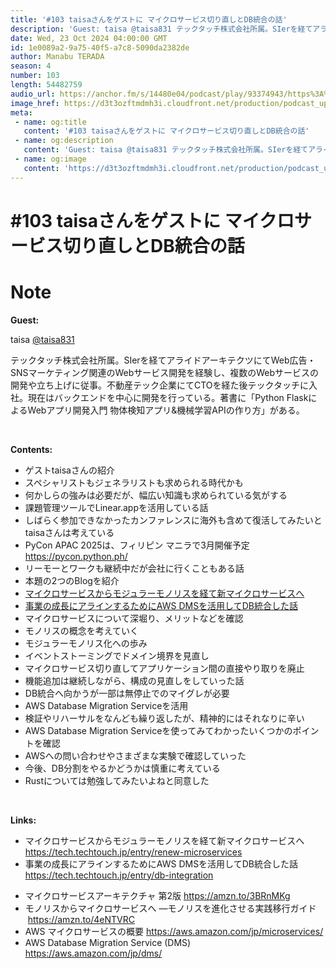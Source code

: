 ```yaml
---
title: '#103 taisaさんをゲストに マイクロサービス切り直しとDB統合の話'
description: 'Guest: taisa @taisa831 テックタッチ株式会社所属。SIerを経てアライドアーキテクツにてWeb広告・SNSマーケティング関連のWebサービス開発を経験し、複数のWebサービスの開'
date: Wed, 23 Oct 2024 04:00:00 GMT
id: 1e0089a2-9a75-40f5-a7c8-5090da2382de
author: Manabu TERADA
season: 4
number: 103
length: 54482759
audio_url: https://anchor.fm/s/14480e04/podcast/play/93374943/https%3A%2F%2Fd3ctxlq1ktw2nl.cloudfront.net%2Fstaging%2F2024-9-22%2Fd3d4614c-58cc-a7d5-ca09-3b9713dd5b6e.mp3
image_href: https://d3t3ozftmdmh3i.cloudfront.net/production/podcast_uploaded/3302665/3302665-1582446732992-f3e5401da36c1.jpg
meta:
 - name: og:title
   content: '#103 taisaさんをゲストに マイクロサービス切り直しとDB統合の話'
 - name: og:description
   content: 'Guest: taisa @taisa831 テックタッチ株式会社所属。SIerを経てアライドアーキテクツにてWeb広告・SNSマーケティング関連のWebサービス開発を経験し、複数のWebサービスの開'
 - name: og:image
   content: 'https://d3t3ozftmdmh3i.cloudfront.net/production/podcast_uploaded/3302665/3302665-1582446732992-f3e5401da36c1.jpg'
---
```

# #103 taisaさんをゲストに マイクロサービス切り直しとDB統合の話

<DisplayDate :dateStr="'Wed, 23 Oct 2024 04:00:00 GMT'" />
<DisplaySeason :season="4" :topic="103" />


# Note

<p><strong>Guest:</strong></p>
<p>taisa <a href="https://x.com/taisa831" rel="ugc noopener noreferrer" target="_blank">@</a><a href="https://x.com/taisa831" rel="ugc noopener noreferrer" target="_blank">taisa831</a></p>
<p>テックタッチ株式会社所属。SIerを経てアライドアーキテクツにてWeb広告・SNSマーケティング関連のWebサービス開発を経験し、複数のWebサービスの開発や立ち上げに従事。不動産テック企業にてCTOを経た後テックタッチに入社。現在はバックエンドを中心に開発を行っている。著書に「Python FlaskによるWebアプリ開発入門 物体検知アプリ&amp;機械学習APIの作り方」がある。</p>
<p><br /></p>
<p><strong>Contents:</strong></p>
<ul>
 <li>ゲストtaisaさんの紹介</li>
 <li>スペシャリストもジェネラリストも求められる時代かも</li>
  <li>何かしらの強みは必要だが、幅広い知識も求められている気がする</li>
  <li>課題管理ツールでLinear.appを活用している話</li>
  <li>しばらく参加できなかったカンファレンスに海外も含めて復活してみたいとtaisaさんは考えている</li>
  <li>PyCon APAC 2025は、フィリピン マニラで3月開催予定 <a href="https://pycon.python.ph/" rel="ugc noopener noreferrer" target="_blank">https://pycon.python.ph/</a></li>
  <li>リーモーとワークも継続中だが会社に行くこともある話</li>
  <li>本題の2つのBlogを紹介</li>
  <li><a href="https://tech.techtouch.jp/entry/renew-microservices" rel="ugc noopener noreferrer" target="_blank">マイクロサービスからモジュラーモノリスを経て新マイクロサービスへ</a></li>
  <li><a href="https://tech.techtouch.jp/entry/db-integration" rel="ugc noopener noreferrer" target="_blank">事業の成長にアラインするためにAWS DMSを活用してDB統合した話</a></li>
  <li>マイクロサービスについて深堀り、メリットなどを確認</li>
  <li>モノリスの概念を考えていく</li>
  <li>モジュラーモノリス化への歩み</li>
  <li>イベントストーミングでドメイン境界を見直し</li>
  <li>マイクロサービス切り直してアプリケーション間の直接やり取りを廃止</li>
  <li>機能追加は継続しながら、構成の見直しをしていった話</li>
  <li>DB統合へ向かうが一部は無停止でのマイグレが必要</li>
  <li>AWS Database Migration Serviceを活用</li>
  <li>検証やリハーサルをなんども繰り返したが、精神的にはそれなりに辛い</li>
  <li>AWS Database Migration Serviceを使ってみてわかったいくつかのポイントを確認</li>
  <li>AWSへの問い合わせやさまざまな実験で確認していった</li>
  <li>今後、DB分割をやるかどうかは慎重に考えている</li>
  <li>Rustについては勉強してみたいよねと同意した</li>
</ul>
<p><br /></p>
<p><strong>Links: </strong></p>
<ul>
  <li>マイクロサービスからモジュラーモノリスを経て新マイクロサービスへ <a href="https://tech.techtouch.jp/entry/renew-microservices" rel="ugc noopener noreferrer" target="_blank">https://tech.techtouch.jp/entry/renew-microservices</a></li>
  <li>事業の成長にアラインするためにAWS DMSを活用してDB統合した話 <a href="https://tech.techtouch.jp/entry/db-integration" rel="ugc noopener noreferrer" target="_blank">https://tech.techtouch.jp/entry/db-integration</a></li>
</ul>
<ul>
  <li>マイクロサービスアーキテクチャ 第2版 <a href="https://amzn.to/3BRnMKg" rel="ugc noopener noreferrer" target="_blank">https://amzn.to/3BRnMKg</a></li>
  <li>モノリスからマイクロサービスへ ―モノリスを進化させる実践移行ガイド  <a href="https://amzn.to/4eNTVRC" rel="ugc noopener noreferrer" target="_blank">https://amzn.to/4eNTVRC</a></li>
  <li>AWS マイクロサービスの概要 <a href="https://aws.amazon.com/jp/microservices/" rel="ugc noopener noreferrer" target="_blank">https://aws.amazon.com/jp/microservices/</a></li>
  <li>AWS Database Migration Service (DMS) <a href="https://aws.amazon.com/jp/dms/" rel="ugc noopener noreferrer" target="_blank">https://aws.amazon.com/jp/dms/</a></li>
</ul>



<Player title="#103 103 taisaさんをゲストに マイクロサービス切り直しとDB統合の話" 
  audio_url="https://anchor.fm/s/14480e04/podcast/play/93374943/https%3A%2F%2Fd3ctxlq1ktw2nl.cloudfront.net%2Fstaging%2F2024-9-22%2Fd3d4614c-58cc-a7d5-ca09-3b9713dd5b6e.mp3" 
  image_href="https://d3t3ozftmdmh3i.cloudfront.net/production/podcast_uploaded/3302665/3302665-1582446732992-f3e5401da36c1.jpg" 
/>


